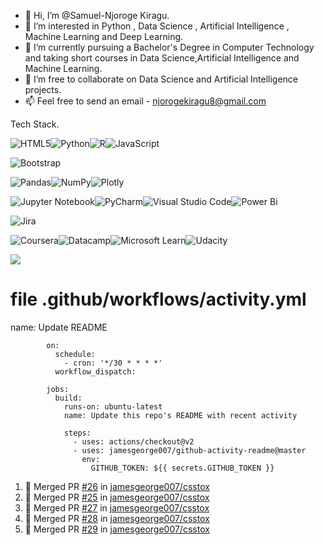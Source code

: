 - 👋 Hi, I’m @Samuel-Njoroge Kiragu.
- 👀 I’m interested in Python , Data Science , Artificial Intelligence , Machine Learning and Deep Learning.
- 🌱 I’m currently pursuing a Bachelor's Degree in Computer Technology and taking short courses in Data Science,Artificial Intelligence and Machine Learning. 
- 💞️ I’m free  to collaborate on Data Science and Artificial Intelligence projects.
- 📫 Feel free to send an email -  njorogekiragu8@gmail.com

Tech Stack.

![HTML5](https://img.shields.io/badge/html5-%23E34F26.svg?style=for-the-badge&logo=html5&logoColor=white)![Python](https://img.shields.io/badge/python-3670A0?style=for-the-badge&logo=python&logoColor=ffdd54)![R](https://img.shields.io/badge/r-%23276DC3.svg?style=for-the-badge&logo=r&logoColor=white)![JavaScript](https://img.shields.io/badge/javascript-%23323330.svg?style=for-the-badge&logo=javascript&logoColor=%23F7DF1E)

![Bootstrap](https://img.shields.io/badge/bootstrap-%23563D7C.svg?style=for-the-badge&logo=bootstrap&logoColor=white)


![Pandas](https://img.shields.io/badge/pandas-%23150458.svg?style=for-the-badge&logo=pandas&logoColor=white)![NumPy](https://img.shields.io/badge/numpy-%23013243.svg?style=for-the-badge&logo=numpy&logoColor=white)![Plotly](https://img.shields.io/badge/Plotly-%233F4F75.svg?style=for-the-badge&logo=plotly&logoColor=white)


![Jupyter Notebook](https://img.shields.io/badge/jupyter-%23FA0F00.svg?style=for-the-badge&logo=jupyter&logoColor=white)![PyCharm](https://img.shields.io/badge/pycharm-143?style=for-the-badge&logo=pycharm&logoColor=black&color=black&labelColor=green)![Visual Studio Code](https://img.shields.io/badge/Visual%20Studio%20Code-0078d7.svg?style=for-the-badge&logo=visual-studio-code&logoColor=white)![Power Bi](https://img.shields.io/badge/power_bi-F2C811?style=for-the-badge&logo=powerbi&logoColor=black)


![Jira](https://img.shields.io/badge/jira-%230A0FFF.svg?style=for-the-badge&logo=jira&logoColor=white)

![Coursera](https://img.shields.io/badge/Coursera-%230056D2.svg?style=for-the-badge&logo=Coursera&logoColor=white)![Datacamp](https://img.shields.io/badge/Datacamp-05192D?style=for-the-badge&logo=datacamp&logoColor=03E860)![Microsoft Learn](https://img.shields.io/badge/Microsoft_Learn-258ffa?style=for-the-badge&logo=microsoft&logoColor=white)![Udacity](https://img.shields.io/badge/Udacity-grey?style=for-the-badge&logo=udacity&logoColor=15B8E6)

<img 
   src="https://github-readme-stats.vercel.app/api?username=Samuel-Njoroge&show_icons=true&theme=tokyonight" 
/>

# file .github/workflows/activity.yml
name: Update README

            on:
              schedule:
                - cron: '*/30 * * * *'
              workflow_dispatch:
            
            jobs:
              build:
                runs-on: ubuntu-latest
                name: Update this repo's README with recent activity
            
                steps:
                  - uses: actions/checkout@v2
                  - uses: jamesgeorge007/github-activity-readme@master
                    env:
                      GITHUB_TOKEN: ${{ secrets.GITHUB_TOKEN }}
                      
   
<!--START_SECTION:activity-->
1. 🎉 Merged PR [#26](https://github.com/jamesgeorge007/csstox/pull/26) in [jamesgeorge007/csstox](https://github.com/jamesgeorge007/csstox)
2. 🎉 Merged PR [#25](https://github.com/jamesgeorge007/csstox/pull/25) in [jamesgeorge007/csstox](https://github.com/jamesgeorge007/csstox)
3. 🎉 Merged PR [#27](https://github.com/jamesgeorge007/csstox/pull/27) in [jamesgeorge007/csstox](https://github.com/jamesgeorge007/csstox)
4. 🎉 Merged PR [#28](https://github.com/jamesgeorge007/csstox/pull/28) in [jamesgeorge007/csstox](https://github.com/jamesgeorge007/csstox)
5. 🎉 Merged PR [#29](https://github.com/jamesgeorge007/csstox/pull/29) in [jamesgeorge007/csstox](https://github.com/jamesgeorge007/csstox)
<!--END_SECTION:activity-->
